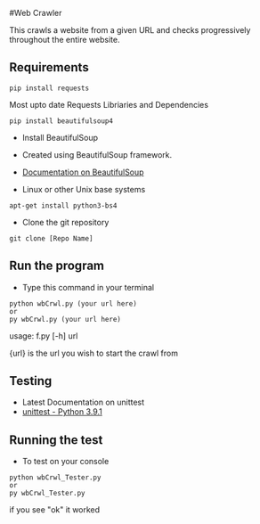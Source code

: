 #Web Crawler

This crawls a website from a given URL and checks progressively throughout the entire website. 

## Requirements
```
pip install requests
```
Most upto date Requests Libriaries and Dependencies  

```
pip install beautifulsoup4
``` 
* Install BeautifulSoup 
* Created using BeautifulSoup framework. 
* [Documentation on BeautifulSoup](https://www.crummy.com/software/BeautifulSoup/bs4/doc/)

* Linux or other Unix base systems
```
apt-get install python3-bs4
```
* Clone the git repository 
```
git clone [Repo Name]
```

## Run the program

* Type this command in your terminal 

```
python wbCrwl.py (your url here)
or
py wbCrwl.py (your url here)
```
usage: f.py [-h] url

 {url} is the url you wish to start the crawl from
 
## Testing
* Latest Documentation on unittest 
* [unittest - Python 3.9.1](https://docs.python.org/3/library/unittest.html) 

## Running the test

* To test on your console 

```
python wbCrwl_Tester.py
or 
py wbCrwl_Tester.py
```

if you see "ok" it worked
